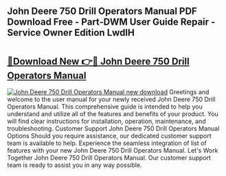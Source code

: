 ## John Deere 750 Drill Operators Manual PDF Download Free - Part-DWM User Guide Repair - Service Owner Edition LwdlH

# <h2><a href="http://bc86237.oget.top/?id=John+Deere+750+Drill+Operators+Manual">🔗Download New 👉🔴 John Deere 750 Drill Operators Manual</a></h2>

[![John Deere 750 Drill Operators Manual new download](https://i.imgur.com/5g1atiW.png)](http://bc86237.oget.top/?id=John+Deere+750+Drill+Operators+Manual)
Greetings and welcome to the user manual for your newly received John Deere 750 Drill Operators Manual. This comprehensive guide is intended to help you understand and utilize all of the features and benefits of your product. You will find clear instructions for installation, operation, maintenance, and troubleshooting. Customer Support John Deere 750 Drill Operators Manual Options Should you require assistance, our dedicated customer support team is available to help. Experience the seamless integration of list of features with your new John Deere 750 Drill Operators Manual. Let's Work Together John Deere 750 Drill Operators Manual. Our customer support team is ready to assist you in any way possible.
